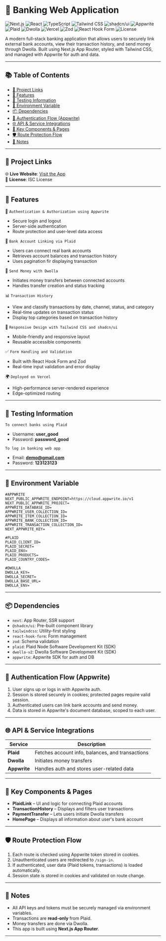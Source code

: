 # 🏦 Banking Web Application

![Next.js](https://img.shields.io/badge/Next.js-000?style=for-the-badge&logo=next.js&logoColor=white)
![React](https://img.shields.io/badge/React-20232a?style=for-the-badge&logo=react&logoColor=61dafb)
![TypeScript](https://img.shields.io/badge/TypeScript-3178c6?style=for-the-badge&logo=typescript&logoColor=white)
![Tailwind CSS](https://img.shields.io/badge/Tailwind_CSS-38bdf8?style=for-the-badge&logo=tailwind-css&logoColor=white)
![shadcn/ui](https://img.shields.io/badge/shadcn/ui-000000?style=for-the-badge&logo=vercel&logoColor=white)
![Appwrite](https://img.shields.io/badge/Appwrite-F02E65?style=for-the-badge&logo=appwrite&logoColor=white)
![Plaid](https://img.shields.io/badge/Plaid-000000?style=for-the-badge&logo=plaid&logoColor=white)
![Dwolla](https://img.shields.io/badge/Dwolla-FF6B00?style=for-the-badge&logoColor=white)
![Vercel](https://img.shields.io/badge/Vercel-000000?style=for-the-badge&logo=vercel&logoColor=white)
![Zod](https://img.shields.io/badge/Zod-3C3C3C?style=for-the-badge&logoColor=white)
![React Hook Form](https://img.shields.io/badge/React%20Hook%20Form-EC5990?style=for-the-badge&logo=reacthookform&logoColor=white)
![License](https://img.shields.io/badge/ISC-License-lightgrey)

A modern full-stack banking application that allows users to securely link external bank accounts, view their transaction history, and send money through Dwolla. Built using Next.js App Router, styled with Tailwind CSS, and managed with Appwrite for auth and data.

---

## 📚 Table of Contents

- [🔗 Project Links](#-project-links)
- [🚀 Features](#-features)
- [🧪 Testing Information](#-testing-information)
- [🌱 Environment Variable](#-environment-variable)
- [📦 Dependencies](#-dependencies)
- [🔐 Authentication Flow (Appwrite)](#-authentication-flow-appwrite)
- [🌐 API \& Service Integrations](#-api--service-integrations)
- [🧩 Key Components \& Pages](#-key-components--pages)
- [🛡️ Route Protection Flow](#️-route-protection-flow)
 - [📌 Notes](#-notes)

---

## 🔗 Project Links

🌐 **Live Website**: [Visit the App](https://banking-app-ivory-one.vercel.app/)  
📄 **License**: ISC License

---

## 🚀 Features

🔐 `Authentication & Authorization using Appwrite`

- Secure login and logout
- Server-side authentication
- Route protection and user-level data access

🏦 `Bank Account Linking via Plaid`

- Users can connect real bank accounts
- Retrieves account balances and transaction history
- Uses pagination fir displaying transaction

💸 `Send Money with Dwolla`

- Initiates money transfers between connected accounts
- Handles transfer creation and status tracking

📊 `Transaction History`

- View and classify transactions by date, channel, status, and category
- Real-time updates on transaction status
- Display top categories based on transaction history

🎨 `Responsive Design with Tailwind CSS and shadcn/ui`

- Mobile-friendly and responsive layout
- Reusable accessible components

✅ `Form Handling and Validation`

- Built with React Hook Form and Zod
- Real-time input validation and error display

🌍 `Deployed on Vercel`

- High-performance server-rendered experience
- Edge-optimized routing

---

## 🧪 Testing Information

`To connect banks using Plaid`

- Username: **user_good**
- Password: **password_good**

`To log in banking web app`

- Email: **demo@gmail.com**
- Password: **123123123**

---

## 🌱 Environment Variable

```env
#APPWRITE
NEXT_PUBLIC_APPWRITE_ENDPOINT=https://cloud.appwrite.io/v1
NEXT_PUBLIC_APPWRITE_PROJECT=
APPWRITE_DATABASE_ID=
APPWRITE_USER_COLLECTION_ID=
APPWRITE_ITEM_COLLECTION_ID=
APPWRITE_BANK_COLLECTION_ID=
APPWRITE_TRANSACTION_COLLECTION_ID=
NEXT_APPWRITE_KEY=

#PLAID
PLAID_CLIENT_ID=
PLAID_SECRET=
PLAID_ENV=
PLAID_PRODUCTS=
PLAID_COUNTRY_CODES=

#DWOLLA
DWOLLA_KEY=
DWOLLA_SECRET=
DWOLLA_BASE_URL=
DWOLLA_ENV=
```

---

## 📦 Dependencies

- `next`: App Router, SSR support
- `@shadcn/ui`: Pre-built component library
- `tailwindcss`: Utility-first styling
- `react-hook-form`: Form management
- `zod`: Schema validation
- `plaid`: Plaid Node Software Development Kit (SDK)
- `dwolla-v2`: Dwolla Software Development Kit (SDK)
- `appwrite`: Appwrite SDK for auth and DB

---

## 🔐 Authentication Flow (Appwrite)

1. User signs up or logs in with Appwrite auth.
2. Session is stored securely in cookies; protected pages require valid session.
3. Authenticated users can link bank accounts and send money.
4. Data is stored in Appwrite's document database, scoped to each user.

---

## 🌐 API & Service Integrations

| Service      | Description                                      |
| ------------ | ------------------------------------------------ |
| **Plaid**    | Fetches account info, balances, and transactions |
| **Dwolla**   | Initiates money transfers                        |
| **Appwrite** | Handles auth and stores user-related data        |

---

## 🧩 Key Components & Pages

- **PlaidLink** – UI and logic for connecting Plaid accounts
- **TransactionHistory** – Displays and filters user transactions
- **PaymentTransfer** – Lets users initiate Dwolla transfers
- **HomePage** – Displays all information about user's bank account

---

## 🛡️ Route Protection Flow

1. Each route is checked using Appwrite token stored in cookies.
2. Unauthenticated users are redirected to `/sign-in`.
3. If authenticated, user data (Plaid tokens, transactions) is loaded automatically.
4. Session state is stored in cookies and validated on route change.

---

## 📌 Notes

- All API keys and tokens must be securely managed via environment variables.
- Transactions are **read-only** from Plaid.
- Money transfers are done via Dwolla.
- This app is built using **Next.js App Router**.

---
